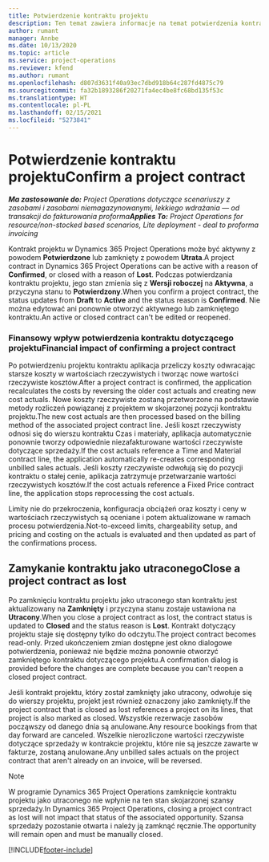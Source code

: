```yaml
---
title: Potwierdzenie kontraktu projektu
description: Ten temat zawiera informacje na temat potwierdzenia kontraktu projektu w Project Operations.
author: rumant
manager: Annbe
ms.date: 10/13/2020
ms.topic: article
ms.service: project-operations
ms.reviewer: kfend
ms.author: rumant
ms.openlocfilehash: d807d3631f40a93ec7dbd918b64c287fd4875c79
ms.sourcegitcommit: fa32b1893286f20271fa4ec4be8fc68bd135f53c
ms.translationtype: HT
ms.contentlocale: pl-PL
ms.lasthandoff: 02/15/2021
ms.locfileid: "5273841"
---
```

# <a name="confirm-a-project-contract"></a><span data-ttu-id="ed91d-103">Potwierdzenie kontraktu projektu</span><span class="sxs-lookup"><span data-stu-id="ed91d-103">Confirm a project contract</span></span>

<span data-ttu-id="ed91d-104">_**Ma zastosowanie do:** Project Operations dotyczące scenariuszy z zasobami i zasobami niemagazynowanymi, lekkiego wdrażania — od transakcji do fakturowania proforma_</span><span class="sxs-lookup"><span data-stu-id="ed91d-104">_**Applies To:** Project Operations for resource/non-stocked based scenarios, Lite deployment - deal to proforma invoicing_</span></span>

<span data-ttu-id="ed91d-105">Kontrakt projektu w Dynamics 365 Project Operations może być aktywny z powodem **Potwierdzone** lub zamknięty z powodem **Utrata**.</span><span class="sxs-lookup"><span data-stu-id="ed91d-105">A project contract in Dynamics 365 Project Operations can be active with a reason of **Confirmed**, or closed with a reason of **Lost**.</span></span> <span data-ttu-id="ed91d-106">Podczas potwierdzania kontraktu projektu, jego stan zmienia się z **Wersji roboczej** na **Aktywna**, a przyczyna stanu to **Potwierdzony**.</span><span class="sxs-lookup"><span data-stu-id="ed91d-106">When you confirm a project contract, the status updates from **Draft** to **Active** and the status reason is **Confirmed**.</span></span> <span data-ttu-id="ed91d-107">Nie można edytować ani ponownie otworzyć aktywnego lub zamkniętego kontraktu.</span><span class="sxs-lookup"><span data-stu-id="ed91d-107">An active or closed contract can't be edited or reopened.</span></span> 

### <a name="financial-impact-of-confirming-a-project-contract"></a><span data-ttu-id="ed91d-108">Finansowy wpływ potwierdzenia kontraktu dotyczącego projektu</span><span class="sxs-lookup"><span data-stu-id="ed91d-108">Financial impact of confirming a project contract</span></span>

<span data-ttu-id="ed91d-109">Po potwierdzeniu projektu kontraktu aplikacja przeliczy koszty odwracając starsze koszty w wartościach rzeczywistych i tworząc nowe wartości rzeczywiste kosztów.</span><span class="sxs-lookup"><span data-stu-id="ed91d-109">After a project contract is confirmed, the application recalculates the costs by reversing the older cost actuals and creating new cost actuals.</span></span> <span data-ttu-id="ed91d-110">Nowe koszty rzeczywiste zostaną przetworzone na podstawie metody rozliczeń powiązanej z projektem w skojarzonej pozycji kontraktu projektu.</span><span class="sxs-lookup"><span data-stu-id="ed91d-110">The new cost actuals are then processed based on the billing method of the associated project contract line.</span></span> <span data-ttu-id="ed91d-111">Jeśli koszt rzeczywisty odnosi się do wierszu kontraktu Czas i materiały, aplikacja automatycznie ponownie tworzy odpowiednie niezafakturowane wartości rzeczywiste dotyczące sprzedaży.</span><span class="sxs-lookup"><span data-stu-id="ed91d-111">If the cost actuals reference a Time and Material contract line, the application automatically re-creates corresponding unbilled sales actuals.</span></span> <span data-ttu-id="ed91d-112">Jeśli koszty rzeczywiste odwołują się do pozycji kontraktu o stałej cenie, aplikacja zatrzymuje przetwarzanie wartości rzeczywistych kosztów.</span><span class="sxs-lookup"><span data-stu-id="ed91d-112">If the cost actuals reference a Fixed Price contract line, the application stops reprocessing the cost actuals.</span></span>

<span data-ttu-id="ed91d-113">Limity nie do przekroczenia, konfiguracja obciążeń oraz koszty i ceny w wartościach rzeczywistych są oceniane i potem aktualizowane w ramach procesu potwierdzenia.</span><span class="sxs-lookup"><span data-stu-id="ed91d-113">Not-to-exceed limits, chargeability setup, and pricing and costing on the actuals is evaluated and then updated as part of the confirmations process.</span></span>

## <a name="close-a-project-contract-as-lost"></a><span data-ttu-id="ed91d-114">Zamykanie kontraktu jako utraconego</span><span class="sxs-lookup"><span data-stu-id="ed91d-114">Close a project contract as lost</span></span>

<span data-ttu-id="ed91d-115">Po zamknięciu kontraktu projektu jako utraconego stan kontraktu jest aktualizowany na **Zamknięty** i przyczyna stanu zostaje ustawiona na **Utracony**.</span><span class="sxs-lookup"><span data-stu-id="ed91d-115">When you close a project contract as lost, the contract status is updated to **Closed** and the status reason is **Lost**.</span></span> <span data-ttu-id="ed91d-116">Kontrakt dotyczący projektu staje się dostępny tylko do odczytu.</span><span class="sxs-lookup"><span data-stu-id="ed91d-116">The project contract becomes read-only.</span></span> <span data-ttu-id="ed91d-117">Przed ukończeniem zmian dostępne jest okno dialogowe potwierdzenia, ponieważ nie będzie można ponownie otworzyć zamkniętego kontraktu dotyczącego projektu.</span><span class="sxs-lookup"><span data-stu-id="ed91d-117">A confirmation dialog is provided before the changes are complete because you can't reopen a closed project contract.</span></span>

<span data-ttu-id="ed91d-118">Jeśli kontrakt projektu, który został zamknięty jako utracony, odwołuje się do wierszy projektu, projekt jest również oznaczony jako zamknięty.</span><span class="sxs-lookup"><span data-stu-id="ed91d-118">If the project contract that is closed as lost references a project on its lines, that project is also marked as closed.</span></span> <span data-ttu-id="ed91d-119">Wszystkie rezerwacje zasobów począwszy od danego dnia są anulowane.</span><span class="sxs-lookup"><span data-stu-id="ed91d-119">Any resource bookings from that day forward are canceled.</span></span> <span data-ttu-id="ed91d-120">Wszelkie nierozliczone wartości rzeczywiste dotyczące sprzedaży w kontrakcie projektu, które nie są jeszcze zawarte w fakturze, zostaną anulowane.</span><span class="sxs-lookup"><span data-stu-id="ed91d-120">Any unbilled sales actuals on the project contract that aren't already on an invoice, will be reversed.</span></span>

> [!NOTE]
> <span data-ttu-id="ed91d-121">W programie Dynamics 365 Project Operations zamknięcie kontraktu projektu jako utraconego nie wpłynie na ten stan skojarzonej szansy sprzedaży.</span><span class="sxs-lookup"><span data-stu-id="ed91d-121">In Dynamics 365 Project Operations, closing a project contract as lost will not impact that status of the associated opportunity.</span></span> <span data-ttu-id="ed91d-122">Szansa sprzedaży pozostanie otwarta i należy ją zamknąć ręcznie.</span><span class="sxs-lookup"><span data-stu-id="ed91d-122">The opportunity will remain open and must be manually closed.</span></span>


[!INCLUDE[footer-include](../../includes/footer-banner.md)]